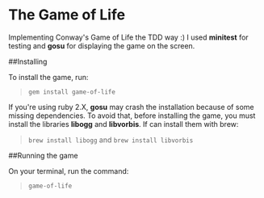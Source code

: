 The Game of Life
============

Implementing Conway's Game of Life the TDD way :)
I used **minitest** for testing and **gosu** for displaying the game on the screen.

##Installing

To install the game, run:

  > `gem install game-of-life`

If you're using ruby 2.X, **gosu** may crash the installation because of some missing dependencies. To avoid that,
before installing the game, you must install the libraries **libogg** and **libvorbis**. If can install them with brew:

  > `brew install libogg` and `brew install libvorbis`
  
##Running the game

On your terminal, run the command:

  > `game-of-life`
